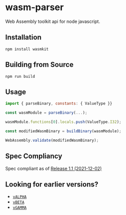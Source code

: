 # wasm-parser

Web Assembly toolkit api for node javascript.

## Installation

```
npm install wasmkit
```

## Building from Source
```
npm run build
```

## Usage

```js
import { parseBinary, constants: { ValueType }}

const wasmModule = parseBinary(...);

wasmModule.functions[0].locals.push(ValueType.I32);

const modifiedWasmBinary = buildBinary(wasmModule);

WebAssembly.validate(modifiedWasmBinary);
```

## Spec Compliancy
Spec compliant as of [Release 1.1 (2021-12-02)](https://webassembly.github.io/spec/core/_download/WebAssembly.pdf)

## Looking for earlier versions? 

- [`vALPHA`](https://github.com/wasmkit/wasm-parser/tree/archived-alpha)
- [`vBETA`](https://github.com/wasmkit/wasm-parser/tree/archived-beta)
- [`vGAMMA`](https://github.com/wasmkit/wasm-parser/tree/archived-gamma)
